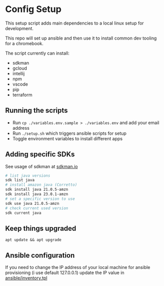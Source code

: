 


# Config Setup

This setup script adds main dependencies to a local linux setup for development.

This repo will set up ansible and then use it to install common dev tooling for a chromebook.

The script currently can install:
- sdkman
- gcloud
- intellij
- npm
- vscode
- pip
- terraform

## Running the scripts

* Run `cp ./variables.env.sample > ./variables.env` and add your email address
* Run `./setup.sh` which triggers ansible scripts for setup
* Toggle environment variables to install different apps

## Adding specific SDKs

See usage of sdkman at [sdkman.io](https://sdkman.io/usage)


```bash
# list java versions
sdk list java
# install amazon java (Corretto)
sdk install java 21.0.5-amzn
sdk install java 23.0.1-amzn
# set a specific version to use
sdk use java 21.0.5-amzn
# check current used version
sdk current java
```

## Keep things upgraded

`apt update && apt upgrade`

## Ansible configuration

If you need to change the IP address of your local machine for ansible provisioning (i use default 127.0.0.1) update the IP value in [ansible/inventory.tpl](ansible/inventory.tpl)